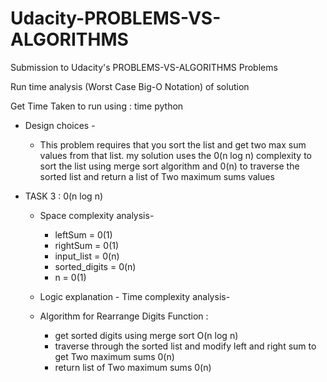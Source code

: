 
# Udacity-PROBLEMS-VS-ALGORITHMS

Submission to Udacity's PROBLEMS-VS-ALGORITHMS Problems

Run time analysis (Worst Case Big-O Notation) of solution

Get Time Taken to run using : time python <filename>


- Design choices -
  - This problem requires that you sort the list and get two max sum values from that list. my solution uses the 0(n log n) complexity to sort the list using merge sort algorithm and 0(n) to traverse the sorted list and return a list of Two maximum sums values

- TASK 3 : 0(n log n)

  - Space complexity analysis-
    - leftSum = 0(1)
    - rightSum = 0(1)
    - input_list = 0(n)
    - sorted_digits = 0(n)
    - n = 0(1)

  - Logic explanation - Time complexity analysis-
  - Algorithm for Rearrange Digits Function :
    - get sorted digits using merge sort O(n log n)
    - traverse through the sorted list and modify left and right sum to get Two maximum sums 0(n)
    - return list of Two maximum sums 0(n)
